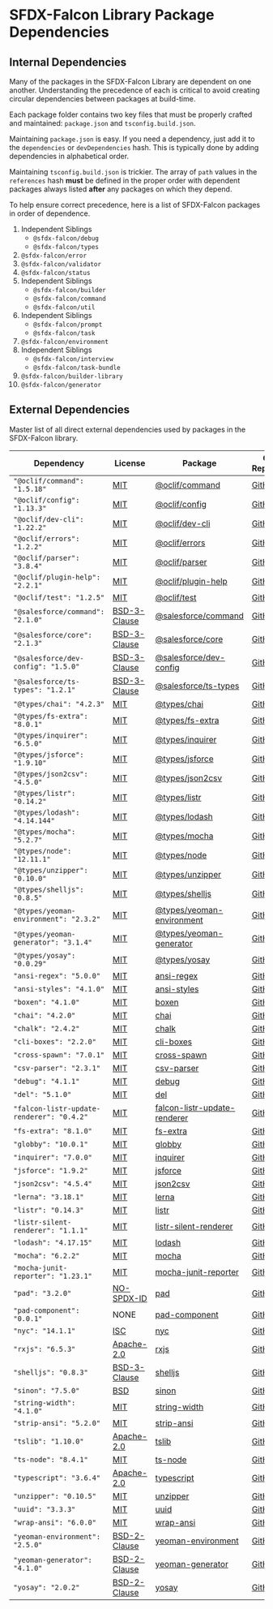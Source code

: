 # SFDX-Falcon Library Package Dependencies

## Internal Dependencies
Many of the packages in the SFDX-Falcon Library are dependent on one another. Understanding the precedence of each is critical to avoid creating circular dependencies between packages at build-time.

Each package folder contains two key files that must be properly crafted and maintained: `package.json` and `tsconfig.build.json`.

Maintaining `package.json` is easy. If you need a dependency, just add it to the `dependencies` or `devDependencies` hash.  This is typically done by adding dependencies in alphabetical order.

Maintaining `tsconfig.build.json` is trickier. The array of `path` values in the `references` hash **must** be defined in the proper order with dependent packages always listed **after** any packages on which they depend.

To help ensure correct precedence, here is a list of SFDX-Falcon packages in order of dependence.

1.  Independent Siblings
      * `@sfdx-falcon/debug`
      * `@sfdx-falcon/types`
2.  `@sfdx-falcon/error`
3.  `@sfdx-falcon/validator`
4.  `@sfdx-falcon/status`
5.  Independent Siblings
      * `@sfdx-falcon/builder`
      * `@sfdx-falcon/command`
      * `@sfdx-falcon/util`
6.  Independent Siblings
      * `@sfdx-falcon/prompt`
      * `@sfdx-falcon/task`
7.  `@sfdx-falcon/environment`
8.  Independent Siblings
      * `@sfdx-falcon/interview`
      * `@sfdx-falcon/task-bundle`
9.  `@sfdx-falcon/builder-library`
10. `@sfdx-falcon/generator`

## External Dependencies
Master list of all direct external dependencies used by packages in the SFDX-Falcon library.

| Dependency | License | Package | Code Repository |
| ---- | ---- | ---- | ---- |
| `"@oclif/command": "1.5.18"`                  | [MIT](https://github.com/oclif/command/blob/master/LICENSE)                               | [@oclif/command](https://www.npmjs.com/package/@oclif/command)                              | [GitHub](https://github.com/oclif/command) |
| `"@oclif/config": "1.13.3"`                   | [MIT](https://github.com/oclif/config/blob/master/LICENSE)                                | [@oclif/config](https://www.npmjs.com/package/@oclif/config)                                | [GitHub](https://github.com/oclif/config) |
| `"@oclif/dev-cli": "1.22.2"`                  | [MIT](https://github.com/oclif/dev-cli/blob/master/LICENSE)                               | [@oclif/dev-cli](https://www.npmjs.com/package/@oclif/dev-cli)                              | [GitHub](https://github.com/oclif/dev-cli) |
| `"@oclif/errors": "1.2.2"`                    | [MIT](https://github.com/oclif/errors/blob/master/LICENSE)                                | [@oclif/errors](https://www.npmjs.com/package/@oclif/errors)                                | [GitHub](https://github.com/oclif/errors) |
| `"@oclif/parser": "3.8.4"`                    | [MIT](https://github.com/oclif/parser/blob/master/LICENSE)                                | [@oclif/parser](https://www.npmjs.com/package/@oclif/parser)                                | [GitHub](https://github.com/oclif/parser) |
| `"@oclif/plugin-help": "2.2.1"`               | [MIT](https://github.com/oclif/plugin-help/blob/master/LICENSE)                           | [@oclif/plugin-help](https://www.npmjs.com/package/@oclif/plugin-help)                      | [GitHub](https://github.com/oclif/plugin-help) |
| `"@oclif/test": "1.2.5"`                      | [MIT](https://github.com/oclif/test/blob/master/LICENSE)                                  | [@oclif/test](https://www.npmjs.com/package/@oclif/test)                                    | [GitHub](https://github.com/oclif/test) |
| `"@salesforce/command": "2.1.0"`              | [BSD-3-Clause](https://github.com/forcedotcom/cli-packages/blob/master/LICENSE.txt)       | [@salesforce/command](https://www.npmjs.com/package/@salesforce/command)                    | [GitHub](https://github.com/forcedotcom/cli-packages) |
| `"@salesforce/core": "2.1.3"`                 | [BSD-3-Clause](https://github.com/forcedotcom/sfdx-core/blob/master/LICENSE.txt)          | [@salesforce/core](https://www.npmjs.com/package/@salesforce/core)                          | [GitHub](https://github.com/forcedotcom/sfdx-core) |
| `"@salesforce/dev-config": "1.5.0"`           | [BSD-3-Clause](https://github.com/forcedotcom/sfdx-dev-packages/blob/master/LICENSE.txt)  | [@salesforce/dev-config](https://www.npmjs.com/package/@salesforce/dev-config)              | [GitHub](https://github.com/forcedotcom/sfdx-dev-packages) |
| `"@salesforce/ts-types": "1.2.1"`             | [BSD-3-Clause](https://github.com/forcedotcom/sfdx-dev-packages/blob/master/LICENSE.txt)  | [@salesforce/ts-types](https://www.npmjs.com/package/@salesforce/ts-types)                  | [GitHub](https://github.com/forcedotcom/sfdx-dev-packages) |
| `"@types/chai": "4.2.3"`                      | [MIT](https://github.com/DefinitelyTyped/DefinitelyTyped/blob/master/LICENSE)             | [@types/chai](https://www.npmjs.com/package/@types/chai)                                    | [GitHub](https://github.com/DefinitelyTyped/DefinitelyTyped) |
| `"@types/fs-extra": "8.0.1"`                  | [MIT](https://github.com/DefinitelyTyped/DefinitelyTyped/blob/master/LICENSE)             | [@types/fs-extra](https://www.npmjs.com/package/@types/fs-extra)                            | [GitHub](https://github.com/DefinitelyTyped/DefinitelyTyped) |
| `"@types/inquirer": "6.5.0"`                  | [MIT](https://github.com/DefinitelyTyped/DefinitelyTyped/blob/master/LICENSE)             | [@types/inquirer](https://www.npmjs.com/package/@types/inquirer)                            | [GitHub](https://github.com/DefinitelyTyped/DefinitelyTyped) |
| `"@types/jsforce": "1.9.10"`                  | [MIT](https://github.com/DefinitelyTyped/DefinitelyTyped/blob/master/LICENSE)             | [@types/jsforce](https://www.npmjs.com/package/@types/jsforce)                              | [GitHub](https://github.com/DefinitelyTyped/DefinitelyTyped) |
| `"@types/json2csv": "4.5.0"`                  | [MIT](https://github.com/DefinitelyTyped/DefinitelyTyped/blob/master/LICENSE)             | [@types/json2csv](https://www.npmjs.com/package/@types/json2csv)                            | [GitHub](https://github.com/DefinitelyTyped/DefinitelyTyped) |
| `"@types/listr": "0.14.2"`                    | [MIT](https://github.com/DefinitelyTyped/DefinitelyTyped/blob/master/LICENSE)             | [@types/listr](https://www.npmjs.com/package/@types/listr)                                  | [GitHub](https://github.com/DefinitelyTyped/DefinitelyTyped) |
| `"@types/lodash": "4.14.144"`                 | [MIT](https://github.com/DefinitelyTyped/DefinitelyTyped/blob/master/LICENSE)             | [@types/lodash](https://www.npmjs.com/package/@types/lodash)                                | [GitHub](https://github.com/DefinitelyTyped/DefinitelyTyped) |
| `"@types/mocha": "5.2.7"`                     | [MIT](https://github.com/DefinitelyTyped/DefinitelyTyped/blob/master/LICENSE)             | [@types/mocha](https://www.npmjs.com/package/@types/mocha)                                  | [GitHub](https://github.com/DefinitelyTyped/DefinitelyTyped) |
| `"@types/node": "12.11.1"`                    | [MIT](https://github.com/DefinitelyTyped/DefinitelyTyped/blob/master/LICENSE)             | [@types/node](https://www.npmjs.com/package/@types/node)                                    | [GitHub](https://github.com/DefinitelyTyped/DefinitelyTyped) |
| `"@types/unzipper": "0.10.0"`                 | [MIT](https://github.com/DefinitelyTyped/DefinitelyTyped/blob/master/LICENSE)             | [@types/unzipper](https://www.npmjs.com/package/@types/unzipper)                            | [GitHub](https://github.com/DefinitelyTyped/DefinitelyTyped) |
| `"@types/shelljs": "0.8.5"`                   | [MIT](https://github.com/DefinitelyTyped/DefinitelyTyped/blob/master/LICENSE)             | [@types/shelljs](https://www.npmjs.com/package/@types/shelljs)                              | [GitHub](https://github.com/DefinitelyTyped/DefinitelyTyped) |
| `"@types/yeoman-environment": "2.3.2"`        | [MIT](https://github.com/DefinitelyTyped/DefinitelyTyped/blob/master/LICENSE)             | [@types/yeoman-environment](https://www.npmjs.com/package/@types/yeoman-environment)        | [GitHub](https://github.com/DefinitelyTyped/DefinitelyTyped) |
| `"@types/yeoman-generator": "3.1.4"`          | [MIT](https://github.com/DefinitelyTyped/DefinitelyTyped/blob/master/LICENSE)             | [@types/yeoman-generator](https://www.npmjs.com/package/@types/yeoman-generator)            | [GitHub](https://github.com/DefinitelyTyped/DefinitelyTyped) |
| `"@types/yosay": "0.0.29"`                    | [MIT](https://github.com/DefinitelyTyped/DefinitelyTyped/blob/master/LICENSE)             | [@types/yosay](https://www.npmjs.com/package/@types/yosay)                                  | [GitHub](https://github.com/DefinitelyTyped/DefinitelyTyped) |
| `"ansi-regex": "5.0.0"`                       | [MIT](https://github.com/chalk/ansi-regex/blob/master/license)                            | [ansi-regex](https://www.npmjs.com/package/ansi-regex)                                      | [GitHub](https://github.com/chalk/ansi-regex) |
| `"ansi-styles": "4.1.0"`                      | [MIT](https://github.com/chalk/ansi-styles/blob/master/license)                           | [ansi-styles](https://www.npmjs.com/package/ansi-styles)                                    | [GitHub](https://github.com/chalk/ansi-styles) |
| `"boxen": "4.1.0"`                            | [MIT](https://github.com/sindresorhus/boxen/blob/master/license)                          | [boxen](https://www.npmjs.com/package/boxen)                                                | [GitHub](https://github.com/sindresorhus/boxen) |
| `"chai": "4.2.0"`                             | [MIT](https://github.com/chaijs/chai/blob/master/LICENSE)                                 | [chai](https://www.npmjs.com/package/chai)                                                  | [GitHub](https://github.com/chaijs/chai) |
| `"chalk": "2.4.2"`                            | [MIT](https://github.com/chalk/chalk/blob/master/license)                                 | [chalk](https://www.npmjs.com/package/chalk)                                                | [GitHub](https://github.com/chalk/chalk) |
| `"cli-boxes": "2.2.0"`                        | [MIT](https://github.com/sindresorhus/cli-boxes/blob/master/license)                      | [cli-boxes](https://www.npmjs.com/package/cli-boxes)                                        | [GitHub](https://github.com/sindresorhus/cli-boxes) |
| `"cross-spawn": "7.0.1"`                      | [MIT](https://github.com/moxystudio/node-cross-spawn/blob/master/LICENSE)                 | [cross-spawn](https://www.npmjs.com/package/cross-spawn)                                    | [GitHub](https://github.com/moxystudio/node-cross-spawn) |
| `"csv-parser": "2.3.1"`                       | [MIT](https://github.com/mafintosh/csv-parser/blob/master/LICENSE)                        | [csv-parser](https://www.npmjs.com/package/csv-parser)                                      | [GitHub](https://github.com/mafintosh/csv-parser) |
| `"debug": "4.1.1"`                            | [MIT](https://github.com/visionmedia/debug/blob/master/LICENSE)                           | [debug](https://www.npmjs.com/package/debug)                                                | [GitHub](https://github.com/visionmedia/debug) |
| `"del": "5.1.0"`                              | [MIT](https://github.com/sindresorhus/del/blob/master/license)                            | [del](https://www.npmjs.com/package/del)                                                    | [GitHub](https://github.com/sindresorhus/del) |
| `"falcon-listr-update-renderer": "0.4.2"`     | [MIT](https://github.com/sfdx-isv/falcon-listr-update-renderer/blob/master/license)       | [falcon-listr-update-renderer](https://www.npmjs.com/package/falcon-listr-update-renderer)  | [GitHub](https://github.com/sfdx-isv/falcon-listr-update-renderer) |
| `"fs-extra": "8.1.0"`                         | [MIT](https://github.com/jprichardson/node-fs-extra/blob/master/LICENSE)                  | [fs-extra](https://www.npmjs.com/package/fs-extra)                                          | [GitHub](https://github.com/jprichardson/node-fs-extra) |
| `"globby": "10.0.1"`                          | [MIT](https://github.com/sindresorhus/globby/blob/master/license)                         | [globby](https://www.npmjs.com/package/globby)                                              | [GitHub](https://github.com/sindresorhus/globby) |
| `"inquirer": "7.0.0"`                         | [MIT](https://github.com/SBoudrias/Inquirer.js/blob/master/LICENSE)                       | [inquirer](https://www.npmjs.com/package/inquirer)                                          | [GitHub](https://github.com/SBoudrias/Inquirer.js) |
| `"jsforce": "1.9.2"`                          | [MIT](https://github.com/jsforce/jsforce/blob/master/LICENSE)                             | [jsforce](https://www.npmjs.com/package/jsforce)                                            | [GitHub](https://github.com/jsforce/jsforce) |
| `"json2csv": "4.5.4"`                         | [MIT](https://github.com/zemirco/json2csv/blob/master/LICENSE.md)                         | [json2csv](https://www.npmjs.com/package/json2csv)                                          | [GitHub](https://github.com/zemirco/json2csv) |
| `"lerna": "3.18.1"`                           | [MIT](https://github.com/lerna/lerna/blob/master/LICENSE)                                 | [lerna](https://www.npmjs.com/package/lerna)                                                | [GitHub](https://github.com/lerna/lerna) |
| `"listr": "0.14.3"`                           | [MIT](https://github.com/SamVerschueren/listr/blob/master/license)                        | [listr](https://www.npmjs.com/package/listr)                                                | [GitHub](https://github.com/SamVerschueren/listr) |
| `"listr-silent-renderer": "1.1.1"`            | [MIT](https://github.com/SamVerschueren/listr-silent-renderer/blob/master/license)        | [listr-silent-renderer](https://www.npmjs.com/package/listr-silent-renderer)                | [GitHub](https://github.com/samverschueren/listr-silent-renderer) |
| `"lodash": "4.17.15"`                         | [MIT](https://github.com/lodash/lodash/blob/master/LICENSE)                               | [lodash](https://www.npmjs.com/package/lodash)                                              | [GitHub](https://github.com/lodash/lodash) |
| `"mocha": "6.2.2"`                            | [MIT](https://github.com/mochajs/mocha/blob/master/LICENSE)                               | [mocha](https://www.npmjs.com/package/mocha)                                                | [GitHub](https://github.com/mochajs/mocha) |
| `"mocha-junit-reporter": "1.23.1"`            | [MIT](https://github.com/michaelleeallen/mocha-junit-reporter/blob/master/LICENSE.txt)    | [mocha-junit-reporter](https://www.npmjs.com/package/mocha-junit-reporter)                  | [GitHub](https://github.com/michaelleeallen/mocha-junit-reporter) |
| `"pad": "3.2.0"`                              | [NO-SPDX-ID](https://github.com/adaltas/node-pad/blob/master/LICENSE)                     | [pad](https://www.npmjs.com/package/pad)                                                    | [GitHub](https://github.com/adaltas/node-pad) |
| `"pad-component": "0.0.1"`                    | NONE                                                                                      | [pad-component](https://www.npmjs.com/package/pad-component)                                | [GitHub](https://www.npmjs.com/package/pad-component) |
| `"nyc": "14.1.1"`                             | [ISC](https://github.com/istanbuljs/nyc/blob/master/LICENSE.txt)                          | [nyc](https://www.npmjs.com/package/nyc)                                                    | [GitHub](https://github.com/istanbuljs/nyc) |
| `"rxjs": "6.5.3"`                             | [Apache-2.0](https://github.com/ReactiveX/rxjs/blob/master/LICENSE.txt)                   | [rxjs](https://www.npmjs.com/package/rxjs)                                                  | [GitHub](https://github.com/reactivex/rxjs) |
| `"shelljs": "0.8.3"`                          | [BSD-3-Clause](https://github.com/shelljs/shelljs/blob/master/LICENSE)                    | [shelljs](https://www.npmjs.com/package/shelljs)                                            | [GitHub](https://github.com/shelljs/shelljs) |
| `"sinon": "7.5.0"`                            | [BSD](https://github.com/sinonjs/sinon/blob/master/LICENSE)                               | [sinon](https://www.npmjs.com/package/sinon)                                                | [GitHub](https://github.com/sinonjs/sinon) |
| `"string-width": "4.1.0"`                     | [MIT](https://github.com/sindresorhus/string-width/blob/master/license)                   | [string-width](https://www.npmjs.com/package/string-width)                                  | [GitHub](https://github.com/sindresorhus/string-width) |
| `"strip-ansi": "5.2.0"`                       | [MIT](https://github.com/chalk/strip-ansi/blob/master/license)                            | [strip-ansi](https://www.npmjs.com/package/strip-ansi)                                      | [GitHub](https://github.com/chalk/strip-ansi) |
| `"tslib": "1.10.0"`                           | [Apache-2.0](https://github.com/microsoft/tslib/blob/master/LICENSE.txt)                  | [tslib](https://www.npmjs.com/package/tslib)                                                | [GitHub](https://github.com/Microsoft/tslib) |
| `"ts-node": "8.4.1"`                          | [MIT](https://github.com/TypeStrong/ts-node/blob/master/LICENSE)                          | [ts-node](https://www.npmjs.com/package/ts-node)                                            | [GitHub](https://github.com/TypeStrong/ts-node) |
| `"typescript": "3.6.4"`                       | [Apache-2.0](https://github.com/microsoft/TypeScript/blob/master/LICENSE.txt)             | [typescript](https://www.npmjs.com/package/typescript)                                      | [GitHub](https://github.com/Microsoft/TypeScript) |
| `"unzipper": "0.10.5"`                        | [MIT](https://github.com/ZJONSSON/node-unzipper/blob/master/LICENSE)                      | [unzipper](https://www.npmjs.com/package/unzipper)                                          | [GitHub](https://github.com/ZJONSSON/node-unzipper) |
| `"uuid": "3.3.3"`                             | [MIT](https://github.com/kelektiv/node-uuid/blob/master/LICENSE.md)                       | [uuid](https://www.npmjs.com/package/uuid)                                                  | [GitHub](https://github.com/kelektiv/node-uuid) |
| `"wrap-ansi": "6.0.0"`                        | [MIT](https://github.com/chalk/wrap-ansi/blob/master/license)                             | [wrap-ansi](https://www.npmjs.com/package/wrap-ansi)                                        | [GitHub](https://github.com/chalk/wrap-ansi) |
| `"yeoman-environment": "2.5.0"`               | [BSD-2-Clause](https://github.com/yeoman/environment/blob/master/license)                 | [yeoman-environment](https://www.npmjs.com/package/yeoman-environment)                      | [GitHub](https://github.com/yeoman/environment) |
| `"yeoman-generator": "4.1.0"`                 | [BSD-2-Clause](https://github.com/yeoman/generator/blob/master/LICENSE)                   | [yeoman-generator](https://www.npmjs.com/package/yeoman-generator)                          | [GitHub](https://github.com/yeoman/generator) |
| `"yosay": "2.0.2"`                            | [BSD-2-Clause](https://github.com/yeoman/yosay/blob/master/license)                       | [yosay](https://www.npmjs.com/package/yosay)                                                | [GitHub](https://github.com/yeoman/yosay) |


<!--| `"PACKAGE_NAME": "VERSION"`                   | [LICENSE](LINK) | [NPM]() | [GitHub]() |-->

